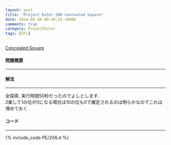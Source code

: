 ```yaml
---
layout: post
title: "Project Euler 206 Concealed Square"
date: 2014-05-30 00:44:24 +0900
comments: true
category: ProjectEuler
tags: [dfs]
---
```


[Concealed Square](http://projecteuler.net/problem=206)

#### 問題概要

****

#### 解法

****

全探索. 実行時間50秒だったのでよしとします.  
2乗して1の位が0になる場合は10の位も0で確定されるのは明らかなのでこれは埋めておく.  

#### コード

****

{% include_code PE/206.d %}
